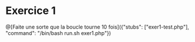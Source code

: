 # Exercice 1

@[Faite une sorte que la boucle tourne 10 fois]({"stubs": ["exer1-test.php"], "command": "/bin/bash run.sh exer1.php"})

